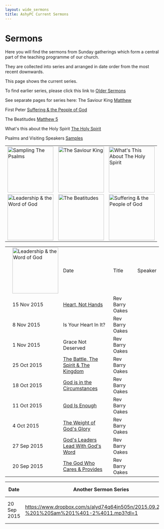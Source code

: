 ```yaml
---
layout: wide_sermons
title: AshyPC Current Sermons
---
```


# Sermons

Here you will find the sermons from Sunday gatherings which form a central part of the teaching programme of our church.

They are collected into series and arranged in date order from the most recent downwards.

This page shows the current series.

To find earlier series, please click this link to [Older Sermons](/Sermons_Older.html)

See separate pages for series here:
The Saviour King [Matthew](Sermons_Matthew.html)

First Peter [Suffering &amp; the People of God](Sermons_Sumarno.html)

The Beatitudes [Matthew 5](Sermons_Beatitudes.html)

What's this about the Holy Spirit [The Holy Spirit](Sermons_Holy_Spirit.html)

Psalms and Visiting Speakers [Samples](Sermons_Samples.html)

<div id='sermons'> 
<table>
<tr>
<td><a href="Sermons_Samples.html"> <img src="https://www.dropbox.com/s/aftsicxvbkqxaae/psalms_300x225.png?raw=1" width="150" alt="Sampling The Psalms"></a></td>
<td><a href="Sermons_Matthew.html"> <img src="https://www.dropbox.com/s/2pxh6j0skfgh2qr/matthew_300x225.png?raw=1" width="150" alt="The Saviour King"></a></td>
<td><a href="Sermons_Holy_Spirit.html"> <img src="https://www.dropbox.com/s/jintl1q1a5pd0rp/The_Holy_Spirit_300.png?raw=1" width="150" alt="What's This About The Holy Spirit"></a></td>
</tr>
<tr>
<td><a href="Sermons_Leadership.html"> <img src="https://www.dropbox.com/s/webuzt2t95d6epu/Leadership_Word_300.png?raw=1" width="150" alt="Leadership &amp; the Word of God"></a></td>
<td><a href="Sermons_Beatitudes.html"> <img src="https://www.dropbox.com/s/11ypn3h6jwf60ql/beatitudes_200.png?raw=1" width="150" alt="The Beatitudes"></a></td>
<td><a href="Sermons_Sumarno.html"> <img src="https://www.dropbox.com/s/8e3rxgiic3m9jdl/stone_cross_suffering_300.png?raw=1" width="150" alt="Suffering &amp; the People of God"></a></td>
</tr>
</table>
<center>
<table>
<th>
<td><img src="https://www.dropbox.com/s/webuzt2t95d6epu/Leadership_Word_300.png?raw=1" width="150" alt="Leadership &amp; the Word of God"></a></td><td>Date</td><td>Title</td><td>Speaker</td>
</th>
<tr>
    <td></td>
    <td>15 Nov 2015</td>
    <td><a href="https://www.dropbox.com/s/lzxgvznchvksh5m/2015.11.15%20-%201%20Sam%2015.mp3?dl=0">Heart, Not Hands</a></td>
    <td>Rev Barry Oakes</td>
</tr>

<tr>
    <td></td>
    <td>8 Nov 2015</td>
    <td>Is Your Heart In It?</td>
    <td>Rev Barry Oakes</td>
</tr>

<tr>
    <td></td>
    <td>1 Nov 2015</td>
    <td>Grace Not Deserved</td>
    <td>Rev Barry Oakes</td>
</tr>

<tr>
    <td></td>
    <td>25 Oct 2015</td>
    <td><a href="https://www.dropbox.com/s/ypmhtcg0fpdqd7d/2015-10-25%20-%201%20Sam%2010%4017-11%4015.mp3?dl=0">The Battle, The Spirit &amp; The Kingdom</a></td>
    <td>Rev Barry Oakes</td>
</tr>

<tr>
    <td></td>
    <td>18 Oct 2015</td>
    <td><a href="https://www.dropbox.com/s/5eislubnfwayhp6/2015.10.18%20-%201%20Sam%209%401-10%4016.mp3?dl=0">God is in the Circumstances</a></td>
    <td>Rev Barry Oakes</td>
</tr>

<tr>
    <td></td>
    <td>11 Oct 2015</td>
    <td><a href="https://www.dropbox.com/s/e9k3722p9v4ua0n/2015.10.11%20-%201%20Sam%208%401-22.mp3?dl=0">God Is Enough</a></td>
    <td>Rev Barry Oakes</td>
</tr>

<tr>
    <td></td>
    <td>4 Oct 2015</td>
    <td><a href="https://www.dropbox.com/s/erq22jjdzog9nsd/2015.10.04%20-%201%20Sam%204%401-7%4017.mp3?dl=0">The Weight of God's Glory</a></td>
    <td>Rev Barry Oakes</td>
</tr>

<tr>
    <td></td>
    <td>27 Sep 2015</td>
    <td><a href="https://www.dropbox.com/s/9ogp7plo6vpizkh/2015.09.27%20-%201%20Sam%202%4012-4%401.mp3?dl=0">God's Leaders Lead With God's Word</a></td>
    <td>Rev Barry Oakes</td>
</tr>

<tr>
    <td></td>
    <td>20 Sep 2015</td>
    <td><a href="https://www.dropbox.com/s/alyd74q64jn505n/2015.09.20%20-%201%20Sam%201%401-2%4011.mp3?dl=0">The God Who Cares & Provides</a></td>
    <td>Rev Barry Oakes</td>
</tr>

</table>
</center>

Date|Another Sermon Series| Another Title
----|---------------------|--------------
20 Sep 2015|<https://www.dropbox.com/s/alyd74q64jn505n/2015.09.20%20-%201%20Sam%201%401-2%4011.mp3?dl=1>|The God Who Cares & Provides
 
</div>
 